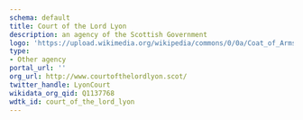 ```yaml
---
schema: default
title: Court of the Lord Lyon
description: an agency of the Scottish Government
logo: 'https://upload.wikimedia.org/wikipedia/commons/0/0a/Coat_of_Arms_of_the_Lord_Lyon_King_of_Arms.svg'
type:
- Other agency
portal_url: ''
org_url: http://www.courtofthelordlyon.scot/
twitter_handle: LyonCourt
wikidata_org_qid: Q1137768
wdtk_id: court_of_the_lord_lyon
---
```

